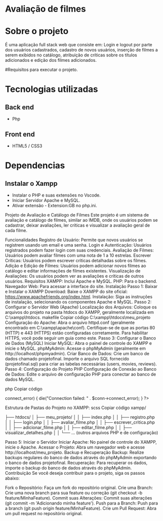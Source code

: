 # Avaliação de filmes

# Sobre o projeto


É uma aplicação full stack web que consiste em: Login e logout por parte dos usuários cadastrados, cadastro de novos usuários, inserção de filmes a serem exibidos no catálogo, atribuição de críticas sobre os títulos adicionados e edição dos filmes adicionados.

#Requisitos para executar o projeto.

# Tecnologias utilizadas
## Back end
- Php

## Front end
- HTML5 / CSS3
  
# Dependencias
## Instalar o Xampp
- Instalar o PHP e suas extensões no Vscode.
- Iniciar Servidor Apache e MySQL.
- Ativar extensão - Extension:GB no php.ini.

Projeto de Avaliação e Catálogo de Filmes
Este projeto é um sistema de avaliação e catálogo de filmes, similar ao IMDB, onde os usuários podem se cadastrar, deixar avaliações, ler críticas e visualizar a avaliação geral de cada filme.

Funcionalidades
Registro de Usuário: Permite que novos usuários se registrem usando um email e uma senha.
Login e Autenticação: Usuários registrados podem fazer login com suas credenciais.
Avaliação de Filmes: Usuários podem avaliar filmes com uma nota de 1 a 10 estrelas.
Escrever Críticas: Usuários podem escrever críticas detalhadas sobre os filmes.
Adição e Edição de Filmes: Usuários podem adicionar novos filmes ao catálogo e editar informações de filmes existentes.
Visualização de Avaliações: Os usuários podem ver as avaliações e críticas de outros usuários.
Requisitos
XAMPP: Inclui Apache e MySQL.
PHP: Para o backend.
Navegador Web: Para acessar a interface do site.
Instalação
Passo 1: Baixar e Instalar o XAMPP
Download: Baixe o XAMPP do site oficial: https://www.apachefriends.org/index.html.
Instalação: Siga as instruções de instalação, selecionando os componentes Apache e MySQL.
Passo 2: Configurar o Servidor Web (Apache)
Localização dos Arquivos: Coloque os arquivos do projeto na pasta htdocs do XAMPP, geralmente localizada em C:\xampp\htdocs.
makefile
Copiar código
C:\xampp\htdocs\meu_projeto\
Configuração do Apache:
Abra o arquivo httpd.conf (geralmente encontrado em C:\xampp\apache\conf).
Certifique-se de que as portas 80 (HTTP) e 443 (HTTPS) estão configuradas corretamente.
Para habilitar HTTPS, você pode seguir um guia como este.
Passo 3: Configurar o Banco de Dados (MySQL)
Iniciar MySQL: Abra o painel de controle do XAMPP e inicie o MySQL.
phpMyAdmin: Acesse o phpMyAdmin (geralmente em http://localhost/phpmyadmin).
Criar Banco de Dados:
Crie um banco de dados chamado projetofinal.
Importe o arquivo SQL fornecido (projetofinal.sql) para criar as tabelas necessárias (users, movies, reviews).
Passo 4: Configuração do Projeto PHP
Configuração de Conexão ao Banco de Dados: Edite o arquivo de configuração PHP para conectar ao banco de dados MySQL.

php
Copiar código
<?php
$servername = "localhost";
$username = "root";
$password = "";
$dbname = "projetofinal";

// Cria conexão
$conn = new mysqli($servername, $username, $password, $dbname);

// Verifica conexão
if ($conn->connect_error) {
    die("Connection failed: " . $conn->connect_error);
}
?>
Estrutura de Pastas do Projeto no XAMPP:
scss
Copiar código
xampp/

├── htdocs/
│   ├── meu_projeto/
│   │   ├── index.php
│   │   ├── registro.php
│   │   ├── login.php
│   │   ├── avaliar_filme.php
│   │   ├── escrever_critica.php
│   │   ├── adicionar_filme.php
│   │   ├── editar_filme.php
│   │   ├── visualizar_detalhes.php
│   │   └── ... (outros arquivos PHP e de configuração)

Passo 5: Iniciar o Servidor
Iniciar Apache: No painel de controle do XAMPP, inicie o Apache.
Acessar o Projeto: Abra um navegador web e acesse http://localhost/meu_projeto.
Backup e Recuperação
Backup: Realize backups regulares do banco de dados através do phpMyAdmin exportando o banco de dados projetofinal.
Recuperação: Para recuperar os dados, importe o backup do banco de dados através do phpMyAdmin.
Contribuição
Se você deseja contribuir para o projeto, siga os passos abaixo:

Fork o Repositório: Faça um fork do repositório original.
Crie uma Branch: Crie uma nova branch para sua feature ou correção (git checkout -b feature/MinhaFeature).
Commit suas Alterações: Commit suas alterações (git commit -m 'Adicionando minha feature').
Push para a Branch: Push para a branch (git push origin feature/MinhaFeature).
Crie um Pull Request: Abra um pull request no repositório original.
